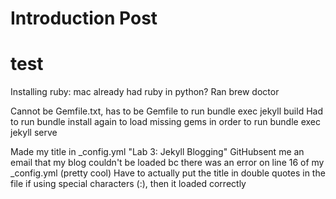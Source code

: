 # Introduction Post
<h1>test</h1>
Installing ruby: mac already had ruby in python?
Ran brew doctor

Cannot be Gemfile.txt, has to be Gemfile to run bundle exec jekyll build
Had to run bundle install again to load missing gems in order to run bundle exec jekyll serve

Made my title in _config.yml "Lab 3: Jekyll Blogging"
GitHubsent me an email that my blog couldn't be loaded bc there was an error on
line 16 of my _config.yml (pretty cool)
Have to actually put the title in double quotes in the file if using special
characters (:), then it loaded correctly
